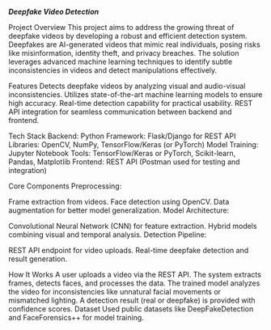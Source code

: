 ***Deepfake Video Detection***

Project Overview
This project aims to address the growing threat of deepfake videos by developing a robust and efficient detection system. Deepfakes are AI-generated videos that mimic real individuals, posing risks like misinformation, identity theft, and privacy breaches. The solution leverages advanced machine learning techniques to identify subtle inconsistencies in videos and detect manipulations effectively.

Features
Detects deepfake videos by analyzing visual and audio-visual inconsistencies.
Utilizes state-of-the-art machine learning models to ensure high accuracy.
Real-time detection capability for practical usability.
REST API integration for seamless communication between backend and frontend.

Tech Stack
Backend: Python
Framework: Flask/Django for REST API
Libraries: OpenCV, NumPy, TensorFlow/Keras (or PyTorch)
Model Training: Jupyter Notebook
Tools: TensorFlow/Keras or PyTorch, Scikit-learn, Pandas, Matplotlib
Frontend: REST API (Postman used for testing and integration)

Core Components
Preprocessing:

Frame extraction from videos.
Face detection using OpenCV.
Data augmentation for better model generalization.
Model Architecture:

Convolutional Neural Network (CNN) for feature extraction.
Hybrid models combining visual and temporal analysis.
Detection Pipeline:

REST API endpoint for video uploads.
Real-time deepfake detection and result generation.

How It Works
A user uploads a video via the REST API.
The system extracts frames, detects faces, and processes the data.
The trained model analyzes the video for inconsistencies like unnatural facial movements or mismatched lighting.
A detection result (real or deepfake) is provided with confidence scores.
Dataset
Used public datasets like DeepFakeDetection and FaceForensics++ for model training.
